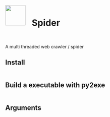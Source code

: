 
<img src="spider.ico" width="64" height="64" style="margin-right: 20px; float:left;">

# Spider

</br>

A multi threaded web crawler / spider

## Install

```sh

```

## Build a executable with py2exe

```sh

```

## Arguments

```sh


```
